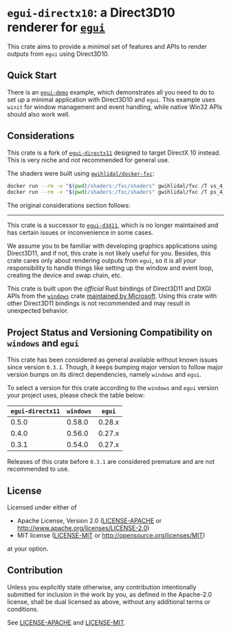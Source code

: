 # `egui-directx10`: a Direct3D10 renderer for [`egui`](https://crates.io/crates/egui)

This crate aims to provide a *minimal* set of features and APIs to render
outputs from `egui` using Direct3D10.

## Quick Start

There is an [`egui-demo`](examples/egui-demo.rs) example, which demonstrates all you need to do to set up a minimal application
with Direct3D10 and `egui`. This example uses `winit` for window management and
event handling, while native Win32 APIs should also work well.

## Considerations

This crate is a fork of [`egui-directx11`](https://github.com/Nekomaru-PKU/egui-directx11)
designed to target DirectX 10 instead. This is very niche and not recommended for general use.

The shaders were built using [`gwihlidal/docker-fxc`](https://github.com/gwihlidal/docker-fxc):

```sh
docker run --rm -v "$(pwd)/shaders:/fxc/shaders" gwihlidal/fxc /T vs_4_0 /E vs_main shaders/egui.hlsl /Fo shaders/egui_vs.bin
docker run --rm -v "$(pwd)/shaders:/fxc/shaders" gwihlidal/fxc /T ps_4_0 /E ps_main shaders/egui.hlsl /Fo shaders/egui_ps.bin
```

The original considerations section follows:

---

This crate is a successor to [`egui-d3d11`](https://crates.io/crates/egui-d3d11),
which is no longer maintained and has certain issues or inconvenience in some cases.

We assume you to be familiar with developing
graphics applications using Direct3D11, and if not, this crate is not likely
useful for you. Besides, this crate cares only about rendering outputs
from `egui`, so it is all *your* responsibility to handle things like
setting up the window and event loop, creating the device and swap chain, etc.

This crate is built upon the *official* Rust bindings of Direct3D11 and DXGI APIs
from the [`windows`](https://crates.io/crates/windows) crate [maintained by
Microsoft](https://github.com/microsoft/windows-rs). Using this crate with
other Direct3D11 bindings is not recommended and may result in unexpected behavior.

## Project Status and Versioning Compatibility on `windows` and `egui`

This crate has been considered as general available without known issues since
version `0.3.1`. Though, it keeps bumping major version to follow major version
bumps on its direct dependencies, namely `windows` and  `egui`.

To select a version for this crate according to the `windows` and `egui` version
your project uses, please check the table below:

|`egui-directx11`|`windows`|`egui`|
|-|-|-|
|0.5.0|0.58.0|0.28.x|
|0.4.0|0.56.0|0.27.x|
|0.3.1|0.54.0|0.27.x|

Releases of this crate before `0.3.1` are considered premature and are not recommended to use.

## License

Licensed under either of

 * Apache License, Version 2.0
   ([LICENSE-APACHE](LICENSE-APACHE) or http://www.apache.org/licenses/LICENSE-2.0)
 * MIT license
   ([LICENSE-MIT](LICENSE-MIT) or http://opensource.org/licenses/MIT)

at your option.

## Contribution

Unless you explicitly state otherwise, any contribution intentionally submitted
for inclusion in the work by you, as defined in the Apache-2.0 license, shall be
dual licensed as above, without any additional terms or conditions.

See [LICENSE-APACHE](LICENSE-APACHE) and [LICENSE-MIT](LICENSE-MIT).
